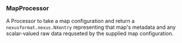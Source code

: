 ### MapProcessor

A Processor to take a map configuration and return a
`nexusformat.nexus.NXentry` representing that map's metadata and
any scalar-valued raw data requseted by the supplied map
configuration.
